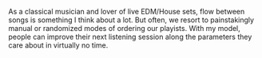 As a classical musician and lover of live EDM/House sets, flow between songs is something I think about a lot. 
But often, we resort to painstakingly manual or randomized modes of ordering our playists. With my model, people 
can improve their next listening session along the parameters they care about in virtually no time.
